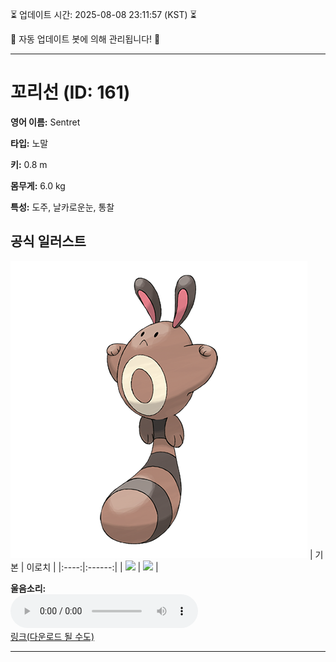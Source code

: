 
⏳ 업데이트 시간: 2025-08-08 23:11:57 (KST) ⏳

🤖 자동 업데이트 봇에 의해 관리됩니다! 🤖

---

# 꼬리선 (ID: 161)
**영어 이름:** Sentret

**타입:** 노말

**키:** 0.8 m

**몸무게:** 6.0 kg

**특성:** 도주, 날카로운눈, 통찰

## 공식 일러스트
![](https://raw.githubusercontent.com/PokeAPI/sprites/master/sprites/pokemon/other/official-artwork/161.png)
| 기본 | 이로치 |
|:----:|:------:|
| <img src="http://play.pokemonshowdown.com/sprites/ani/sentret.gif" width="200"> | <img src="http://play.pokemonshowdown.com/sprites/ani-shiny/sentret.gif" width="200"> |

**울음소리:**<br><audio controls src="https://raw.githubusercontent.com/PokeAPI/cries/main/cries/pokemon/latest/161.ogg"></audio><br> [링크(다운로드 될 수도)](https://raw.githubusercontent.com/PokeAPI/cries/main/cries/pokemon/latest/161.ogg)


---
